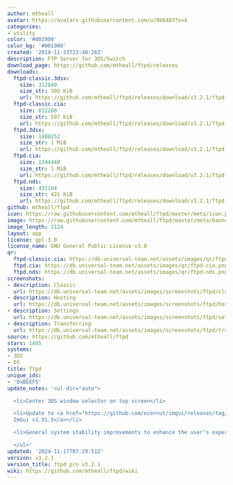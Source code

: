 ```yaml
---
author: mtheall
avatar: https://avatars.githubusercontent.com/u/896483?v=4
categories:
- utility
color: '#001900'
color_bg: '#001900'
created: '2014-11-23T22:40:26Z'
description: FTP Server for 3DS/Switch
download_page: https://github.com/mtheall/ftpd/releases
downloads:
  ftpd-classic.3dsx:
    size: 312840
    size_str: 305 KiB
    url: https://github.com/mtheall/ftpd/releases/download/v3.2.1/ftpd-classic.3dsx
  ftpd-classic.cia:
    size: 612288
    size_str: 597 KiB
    url: https://github.com/mtheall/ftpd/releases/download/v3.2.1/ftpd-classic.cia
  ftpd.3dsx:
    size: 1408252
    size_str: 1 MiB
    url: https://github.com/mtheall/ftpd/releases/download/v3.2.1/ftpd.3dsx
  ftpd.cia:
    size: 1344448
    size_str: 1 MiB
    url: https://github.com/mtheall/ftpd/releases/download/v3.2.1/ftpd.cia
  ftpd.nds:
    size: 431104
    size_str: 421 KiB
    url: https://github.com/mtheall/ftpd/releases/download/v3.2.1/ftpd.nds
github: mtheall/ftpd
icon: https://raw.githubusercontent.com/mtheall/ftpd/master/meta/icon.png
image: https://raw.githubusercontent.com/mtheall/ftpd/master/meta/banner.png
image_length: 2124
layout: app
license: gpl-3.0
license_name: GNU General Public License v3.0
qr:
  ftpd-classic.cia: https://db.universal-team.net/assets/images/qr/ftpd-classic-cia.png
  ftpd.cia: https://db.universal-team.net/assets/images/qr/ftpd-cia.png
  ftpd.nds: https://db.universal-team.net/assets/images/qr/ftpd-nds.png
screenshots:
- description: Classic
  url: https://db.universal-team.net/assets/images/screenshots/ftpd/classic.png
- description: Hosting
  url: https://db.universal-team.net/assets/images/screenshots/ftpd/hosting.png
- description: Settings
  url: https://db.universal-team.net/assets/images/screenshots/ftpd/settings.png
- description: Transferring
  url: https://db.universal-team.net/assets/images/screenshots/ftpd/transferring.png
source: https://github.com/mtheall/ftpd
stars: 1485
systems:
- 3DS
- DS
title: ftpd
unique_ids:
- '0xBEEF5'
update_notes: '<ul dir="auto">

  <li>Center 3DS window selector on top screen</li>

  <li>Update to <a href="https://github.com/ocornut/imgui/releases/tag/v1.91.5">Dear
  ImGui v1.91.5</a></li>

  <li>General system stability improvements to enhance the user’s experience</li>

  </ul>'
updated: '2024-11-17T07:29:51Z'
version: v3.2.1
version_title: ftpd pro v3.2.1
wiki: https://github.com/mtheall/ftpd/wiki
---
```

